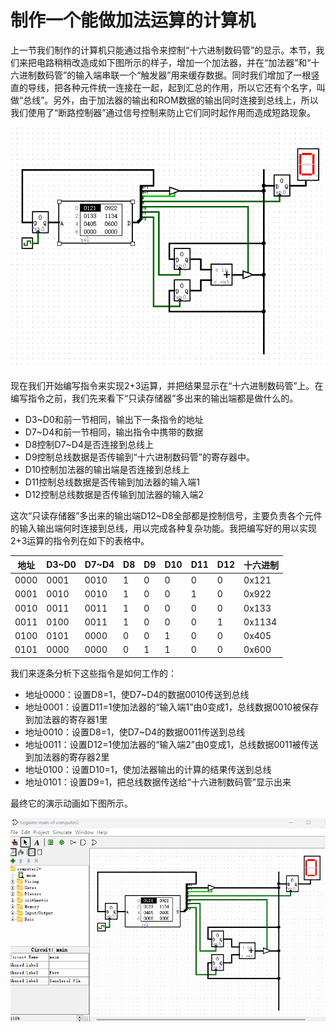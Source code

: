 # 制作一个能做加法运算的计算机

上一节我们制作的计算机只能通过指令来控制“十六进制数码管”的显示。本节，我们来把电路稍稍改造成如下图所示的样子，增加一个加法器，并在“加法器”和“十六进制数码管”的输入端串联一个“触发器”用来缓存数据。同时我们增加了一根竖直的导线，把各种元件统一连接在一起，起到汇总的作用，所以它还有个名字，叫做“总线”。另外，由于加法器的输出和ROM数据的输出同时连接到总线上，所以我们使用了“断路控制器”通过信号控制来防止它们同时起作用而造成短路现象。

![](pic/5-2.gif)

现在我们开始编写指令来实现2+3运算，并把结果显示在“十六进制数码管”上。在编写指令之前，我们先来看下“只读存储器”多出来的输出端都是做什么的。
* D3\~D0和前一节相同，输出下一条指令的地址
* D7\~D4和前一节相同，输出指令中携带的数据
* D8控制D7\~D4是否连接到总线上
* D9控制总线数据是否传输到“十六进制数码管”的寄存器中。
* D10控制加法器的输出端是否连接到总线上
* D11控制总线数据是否传输到加法器的输入端1
* D12控制总线数据是否传输到加法器的输入端2

这次“只读存储器”多出来的输出端D12\~D8全部都是控制信号，主要负责各个元件的输入输出端何时连接到总线，用以完成各种复杂功能。我把编写好的用以实现2+3运算的指令列在如下的表格中。

|地址|D3\~D0|D7\~D4|D8|D9|D10|D11|D12|十六进制|
|-|-|-|-|-|-|-|-|-|
|0000|0001|0010|1|0|0|0|0|0x121|
|0001|0010|0010|1|0|0|1|0|0x922|
|0010|0011|0011|1|0|0|0|0|0x133|
|0011|0100|0011|1|0|0|0|1|0x1134|
|0100|0101|0000|0|0|1|0|0|0x405|
|0101|0000|0000|0|1|1|0|0|0x600|

我们来逐条分析下这些指令是如何工作的：

* 地址0000：设置D8=1，使D7\~D4的数据0010传送到总线
* 地址0001：设置D11=1使加法器的“输入端1”由0变成1，总线数据0010被保存到加法器的寄存器1里
* 地址0010：设置D8=1，使D7\~D4的数据0011传送到总线
* 地址0011：设置D12=1使加法器的“输入端2”由0变成1，总线数据0011被传送到加法器的寄存器2里
* 地址0100：设置D10=1，使加法器输出的计算的结果传送到总线
* 地址0101：设置D9=1，把总线数据传送给“十六进制数码管”显示出来

最终它的演示动画如下图所示。

![](pic/5-3.gif)